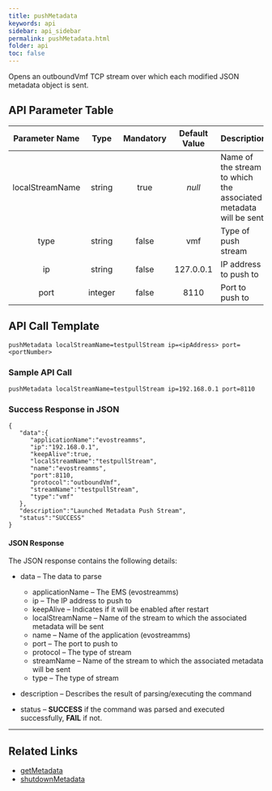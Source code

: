 ```yaml
---
title: pushMetadata
keywords: api
sidebar: api_sidebar
permalink: pushMetadata.html
folder: api
toc: false
---
```


Opens an outboundVmf TCP stream over which each modified JSON metadata object is sent.



## API Parameter Table

| Parameter Name  |  Type   | Mandatory | Default Value | Description                              |
| :-------------: | :-----: | :-------: | :-----------: | ---------------------------------------- |
| localStreamName | string  |   true    |    *null*     | Name of the stream to which the associated metadata will be sent |
|      type       | string  |   false   |      vmf      | Type of push stream                      |
|       ip        | string  |   false   |   127.0.0.1   | IP address to push to                    |
|      port       | integer |   false   |     8110      | Port to push to                          |



## API Call Template

``` 
pushMetadata localStreamName=testpullStream ip=<ipAddress> port=<portNumber>
```



### Sample API Call

``` 
pushMetadata localStreamName=testpullStream ip=192.168.0.1 port=8110
```



### Success Response in JSON

``` 
{
   "data":{
      "applicationName":"evostreamms",
      "ip":"192.168.0.1",
      "keepAlive":true,
      "localStreamName":"testpullStream",
      "name":"evostreamms",
      "port":8110,
      "protocol":"outboundVmf",
      "streamName":"testpullStream",
      "type":"vmf"
   },
   "description":"Launched Metadata Push Stream",
   "status":"SUCCESS"
}
```



#### JSON Response

The JSON response contains the following details:

- data – The data to parse
  - applicationName – The EMS (evostreamms)
  - ip – The IP address to push to
  - keepAlive – Indicates if it will be enabled after restart
  - localStreamName – Name of the stream to which the associated metadata will be sent
  - name – Name of the application (evostreamms)
  - port – The port to push to
  - protocol – The type of stream
  - streamName – Name of the stream to which the associated metadata will be sent
  - type – The type of stream


- description – Describes the result of parsing/executing the command
- status – **SUCCESS** if the command was parsed and executed successfully, **FAIL** if not.

------

## Related Links

- [getMetadata](getMetadata.html)
- [shutdownMetadata](shutdownMetadata.html)